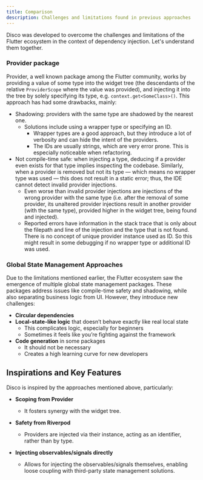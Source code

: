 ```yaml
---
title: Comparison
description: Challenges and limitations found in previous approaches
---
```


Disco was developed to overcome the challenges and limitations of the Flutter ecosystem in the context of dependency injection. Let's understand them together.

### Provider package

Provider, a well known package among the Flutter community, works by providing a value of some type into the widget tree (the descendants of the relative `ProviderScope` where the value was provided), and injecting it into the tree by solely specifying its type, e.g. `context.get<SomeClass>()`. This approach has had some drawbacks, mainly:

- Shadowing: providers with the same type are shadowed by the nearest one.
  - Solutions include using a wrapper type or specifying an ID.
    - Wrapper types are a good approach, but they introduce a lot of verbosity and can hide the intent of the providers.
    - The IDs are usually strings, which are very error prone. This is especially noticeable when refactoring.
- Not compile-time safe: when injecting a type, deducing if a provider even exists for that type implies inspecting the codebase. Similarly, when a provider is removed but not its type — which means no wrapper type was used — this does not result in a static error; thus, the IDE cannot detect invalid provider injections.
  - Even worse than invalid provider injections are injections of the wrong provider with the same type (i.e. after the removal of some provider, its unaltered provider injections result in another provider (with the same type), provided higher in the widget tree, being found and injected).
  - Reported errors have information in the stack trace that is only about the filepath and line of the injection and the type that is not found. There is no concept of unique provider instance used as ID. So this might result in some debugging if no wrapper type or additional ID was used.

### Global State Management Approaches

Due to the limitations mentioned earlier, the Flutter ecosystem saw the emergence of multiple global state management packages. These packages address issues like compile-time safety and shadowing, while also separating business logic from UI. However, they introduce new challenges:

- **Circular dependencies**  
- **Local-state-like logic** that doesn’t behave exactly like real local state  
  - This complicates logic, especially for beginners
  - Sometimes it feels like you’re fighting against the framework
- **Code generation** in some packages  
  - It should not be necessary  
  - Creates a high learning curve for new developers 

## Inspirations and Key Features

Disco is inspired by the approaches mentioned above, particularly:

- **Scoping from Provider**  
  - It fosters synergy with the widget tree.
  
- **Safety from Riverpod**  
  - Providers are injected via their instance, acting as an identifier, rather than by type.

- **Injecting observables/signals directly**  
  - Allows for injecting the observables/signals themselves, enabling loose coupling with third-party state management solutions.